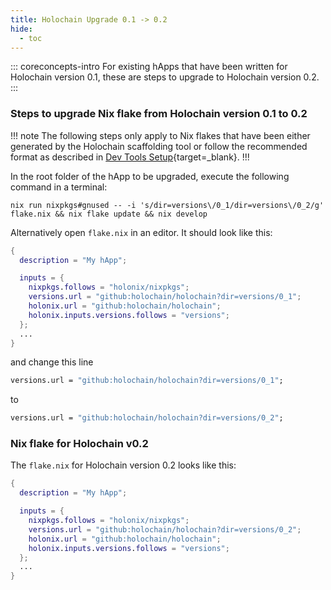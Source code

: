 ```yaml
---
title: Holochain Upgrade 0.1 -> 0.2
hide:
  - toc
---
```


::: coreconcepts-intro
For existing hApps that have been written for Holochain version 0.1, these are steps to upgrade to Holochain version 0.2.
:::

### Steps to upgrade Nix flake from Holochain version 0.1 to 0.2

!!! note
The following steps only apply to Nix flakes that have been either generated by the Holochain scaffolding tool
or follow the recommended format as described in [Dev Tools Setup](../install-advanced){target=_blank}.
!!!

In the root folder of the hApp to be upgraded, execute the following command in a terminal:

```shell
nix run nixpkgs#gnused -- -i 's/dir=versions\/0_1/dir=versions\/0_2/g' flake.nix && nix flake update && nix develop
```

Alternatively open `flake.nix` in an editor. It should look like this:

```nix
{
  description = "My hApp";

  inputs = {
    nixpkgs.follows = "holonix/nixpkgs";
    versions.url = "github:holochain/holochain?dir=versions/0_1";
    holonix.url = "github:holochain/holochain";
    holonix.inputs.versions.follows = "versions";
  };
  ...
}
```

and change this line

```nix
versions.url = "github:holochain/holochain?dir=versions/0_1";
```

to

```nix
versions.url = "github:holochain/holochain?dir=versions/0_2";
```

### Nix flake for Holochain v0.2

The `flake.nix` for Holochain version 0.2 looks like this:

```nix
{
  description = "My hApp";

  inputs = {
    nixpkgs.follows = "holonix/nixpkgs";
    versions.url = "github:holochain/holochain?dir=versions/0_2";
    holonix.url = "github:holochain/holochain";
    holonix.inputs.versions.follows = "versions";
  };
  ...
}
```
